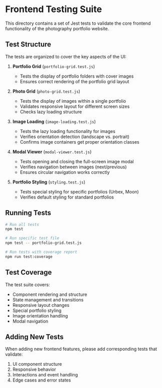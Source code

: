 # Frontend Testing Suite

This directory contains a set of Jest tests to validate the core frontend functionality of the photography portfolio website.

## Test Structure

The tests are organized to cover the key aspects of the UI:

1. **Portfolio Grid** (`portfolio-grid.test.js`)
   - Tests the display of portfolio folders with cover images
   - Ensures correct rendering of the portfolio grid layout

2. **Photo Grid** (`photo-grid.test.js`) 
   - Tests the display of images within a single portfolio
   - Validates responsive layout for different screen sizes
   - Checks lazy loading structure

3. **Image Loading** (`image-loading.test.js`)
   - Tests the lazy loading functionality for images
   - Verifies orientation detection (landscape vs. portrait)
   - Confirms image containers get proper orientation classes

4. **Modal Viewer** (`modal-viewer.test.js`)
   - Tests opening and closing the full-screen image modal
   - Verifies navigation between images (next/previous)
   - Ensures circular navigation works correctly

5. **Portfolio Styling** (`styling.test.js`)
   - Tests special styling for specific portfolios (Urbex, Moon)
   - Verifies default styling for standard portfolios

## Running Tests

```bash
# Run all tests
npm test

# Run specific test file
npm test -- portfolio-grid.test.js

# Run tests with coverage report
npm run test:coverage
```

## Test Coverage

The test suite covers:
- Component rendering and structure
- State management and transitions
- Responsive layout changes
- Special portfolio styling 
- Image orientation handling
- Modal navigation

## Adding New Tests

When adding new frontend features, please add corresponding tests that validate:
1. UI component structure
2. Responsive behavior
3. Interactions and event handling
4. Edge cases and error states